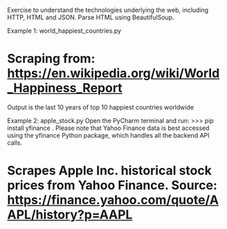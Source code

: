 Exercise to understand the technologies underlying the web, including HTTP, HTML and JSON.
Parse HTML using BeautifulSoup. 

Example 1:
world_happiest_countries.py
# Scraping from: https://en.wikipedia.org/wiki/World_Happiness_Report
Output is the last 10 years of top 10 happiest countries worldwide

Example 2:
apple_stock.py
Open the PyCharm terminal and run: >>> pip install yfinance . Please note that Yahoo Finance data is best accessed using the yfinance Python package, which handles all the backend API calls.
# Scrapes Apple Inc. historical stock prices from Yahoo Finance. Source: https://finance.yahoo.com/quote/AAPL/history?p=AAPL
